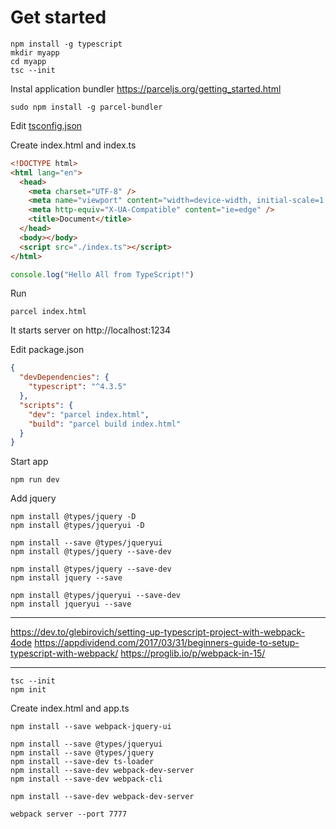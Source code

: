 # Get started

```
npm install -g typescript
mkdir myapp
cd myapp
tsc --init
```

Instal application bundler <https://parceljs.org/getting_started.html>

```
sudo npm install -g parcel-bundler
```

Edit [tsconfig.json](tsconfig.json)


Create index.html and index.ts

```html
<!DOCTYPE html>
<html lang="en">
  <head>
    <meta charset="UTF-8" />
    <meta name="viewport" content="width=device-width, initial-scale=1.0" />
    <meta http-equiv="X-UA-Compatible" content="ie=edge" />
    <title>Document</title>
  </head>
  <body></body>
  <script src="./index.ts"></script>
</html>
```

```ts
console.log("Hello All from TypeScript!")
```

Run

```
parcel index.html
```

It starts server on http://localhost:1234 

Edit package.json 

```json
{
  "devDependencies": {
    "typescript": "^4.3.5"
  },
  "scripts": {
    "dev": "parcel index.html",
    "build": "parcel build index.html"
  }
}
```

Start app

```
npm run dev
```

Add jquery

```
npm install @types/jquery -D
npm install @types/jqueryui -D

npm install --save @types/jqueryui
npm install @types/jquery --save-dev
```

```
npm install @types/jquery --save-dev
npm install jquery --save

npm install @types/jqueryui --save-dev
npm install jqueryui --save
```

---

<https://dev.to/glebirovich/setting-up-typescript-project-with-webpack-4ode>
<https://appdividend.com/2017/03/31/beginners-guide-to-setup-typescript-with-webpack/>
<https://proglib.io/p/webpack-in-15/>

---

```
tsc --init
npm init
```

Create index.html and app.ts


```
npm install --save webpack-jquery-ui

npm install --save @types/jqueryui
npm install --save @types/jquery
npm install --save-dev ts-loader
npm install --save-dev webpack-dev-server
npm install --save-dev webpack-cli

npm install --save-dev webpack-dev-server

webpack server --port 7777

```
